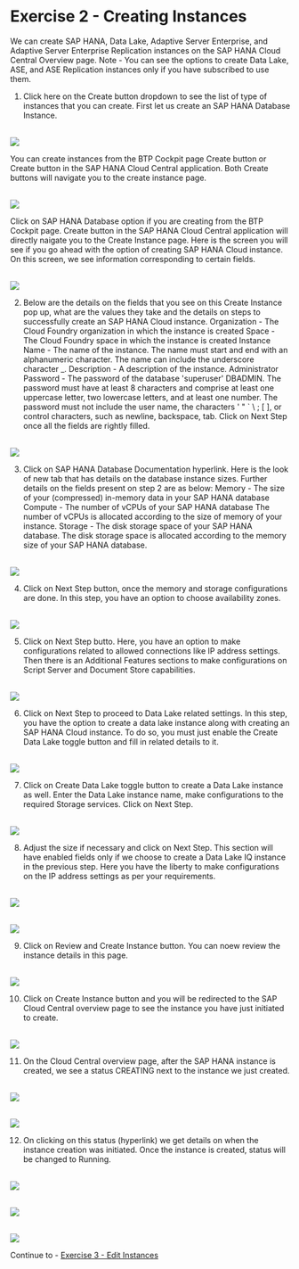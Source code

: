 # Exercise 2 - Creating Instances

We can create SAP HANA, Data Lake, Adaptive Server Enterprise, and Adaptive Server Enterprise Replication instances on the SAP HANA Cloud Central Overview page.
Note - You can see the options to create Data Lake, ASE, and ASE Replication instances only if you have subscribed to use them.

1. Click here on the Create button dropdown to see the list of type of instances that you can create. First let us create an SAP HANA Database Instance. 

<br>![](./images/1.png)

You can create instances from the BTP Cockpit page Create button or Create button in the SAP HANA Cloud Central application. Both Create buttons will navigate you to the create instance page.

<br>![](./images/1_b.png)

Click on SAP HANA Database option if you are creating from the BTP Cockpit page. Create button in the SAP HANA Cloud Central application will directly naigate you to the Create Instance page. Here is the screen you will see if you go ahead with the option of creating SAP HANA Cloud instance. On this screen, we see information corresponding to certain fields.

<br>![](./images/2.png)

2. Below are the details on the fields that you see on this Create Instance pop up, what are the values they take and the details on steps to successfully create an SAP HANA Cloud instance.
Organization - The Cloud Foundry organization in which the instance is created
Space - The Cloud Foundry space in which the instance is created
Instance Name - The name of the instance. The name must start and end with an alphanumeric character. The name can include the underscore character _.
Description - A description of the instance.
Administrator Password - The password of the database 'superuser' DBADMIN. The password must have at least 8 characters and comprise at least one uppercase letter, two lowercase letters, and at least one number. The password must not include the user name, the characters ' " ` \ ; [ ], or control characters, such as newline, backspace, tab.
Click on Next Step once all the fields are rightly filled. 
 
<br>![](./images/3.png)

3. Click on SAP HANA Database Documentation hyperlink. Here is the look of new tab that has details on the database instance sizes.
Further details on the fields present on step 2 are as below:
Memory - The size of your (compressed) in-memory data in your SAP HANA database
Compute - The number of vCPUs of your SAP HANA database
The number of vCPUs is allocated according to the size of memory of your instance.
Storage - The disk storage space of your SAP HANA database.
The disk storage space is allocated according to the memory size of your SAP HANA database.

<br>![](./images/4.png)

4. Click on Next Step button, once the memory and storage configurations are done. In this step, you have an option to choose availability zones.

<br>![](./images/5.png)

5. Click on Next Step butto. Here, you have an option to make configurations related to allowed connections like IP address settings. Then there is an Additional Features sections to make configurations on Script Server and Document Store capabilities.

<br>![](./images/6.png)

6. Click on Next Step to proceed to Data Lake related settings. In this step, you have the option to create a data lake instance along with creating an SAP HANA Cloud instance. To do so, you must just enable the Create Data Lake toggle button and fill in related details to it.

<br>![](./images/7.png)

7. Click on Create Data Lake toggle button to create a Data Lake instance as well. Enter the Data Lake instance name, make configurations to the required Storage services. Click on Next Step.

<br>![](./images/8.png)

8. Adjust the size if necessary and click on Next Step. This section will have enabled fields only if we choose to create a Data Lake IQ instance in the previous step. Here you have the liberty to make configurations on the IP address settings as per your requirements.

<br>![](./images/9.png)

<br>![](./images/10.png)

9. Click on Review and Create Instance button. You can noew review the instance details in this page.

<br>![](./images/11.png)

10. Click on Create Instance button and you will be redirected to the SAP Cloud Central overview page to see the instance you have just initiated to create.

<br>![](./images/12.png)

11. On the Cloud Central overview page, after the SAP HANA instance is created, we see a status CREATING next to the instance we just created. 

<br>![](./images/13.png)

<br>![](/exercises/ex2/images/14.png)

12. On clicking on this status (hyperlink) we get details on when the instance creation was initiated. Once the instance is created, status will be changed to Running.

<br>![](./images/18.png)

<br>![](./images/19.png)

<br>![](./images/20.png)

Continue to - [Exercise 3 - Edit Instances ](../ex_3/README.md)
